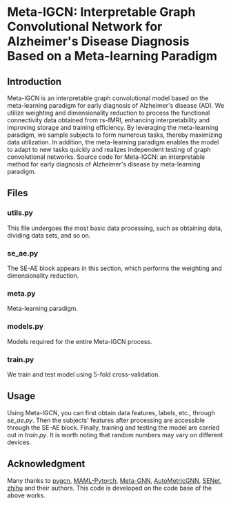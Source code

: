 # Meta-IGCN: Interpretable Graph Convolutional Network for Alzheimer's Disease Diagnosis Based on a Meta-learning Paradigm
## Introduction
Meta-IGCN is an interpretable graph convolutional model based on the meta-learning paradigm for early diagnosis of Alzheimer's disease (AD). We utilize weighting and dimensionality reduction to process the functional connectivity data obtained from rs-fMRI, enhancing interpretability and improving storage and training efficiency. By leveraging the meta-learning paradigm, we sample subjects to form numerous tasks, thereby maximizing data utilization. In addition, the meta-learning paradigm enables the model to adapt to new tasks quickly and realizes independent testing of graph convolutional networks. Source code for Meta-IGCN: an interpretable method for early diagnosis of Alzheimer's disease by meta-learning paradigm.
## Files
### utils.py
This file undergoes the most basic data processing, such as obtaining data, dividing data sets, and so on.
### se_ae.py
The SE-AE block appears in this section, which performs the weighting and dimensionality reduction.
### meta.py
Meta-learning paradigm.
### models.py
Models required for the entire Meta-IGCN process.
### train.py
We train and test model using 5-fold cross-validation.
## Usage
Using Meta-IGCN, you can first obtain data features, labels, etc., through *se_ae.py*. Then the subjects' features after processing are accessible through the SE-AE block. Finally, training and testing the model are carried out in *train.py*. It is worth noting that random numbers may vary on different devices.
## Acknowledgment
Many thanks to [pygcn](https://github.com/tkipf/pygcn), [MAML-Pytorch](https://github.com/dragen1860/MAML-Pytorch), [Meta-GNN](https://github.com/ChengtaiCao/Meta-GNN), [AutoMetricGNN](https://github.com/SJTUBME-QianLab/AutoMetricGNN), [SENet](https://github.com/hujie-frank/SENet), [zhihu](https://zhuanlan.zhihu.com/p/625085766) and their authors. This code is developed on the code base of the above works.

